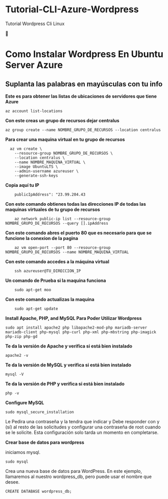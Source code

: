 # Tutorial-CLI-Azure-Wordpress
Tutorial Wordpress Cli Linux

🐧
<h1>Como Instalar Wordpress En Ubuntu Server Azure</h1>

## Suplanta las palabras en mayúsculas con tu info
**Este es para obtener las listas de ubicaciones de servidores que tiene Azure**

    az account list-locations
  
**Con este creas un grupo de recursos dejar centralus**

    az group create --name NOMBRE_GRUPO_DE_RECURSOS --location centralus
    
**Para crear una maquina virtual en tu grupo de recursos**
        
      az vm create \
        --resource-group NOMBRE_GRUPO_DE_RECURSOS \
        --location centralus \
        --name NOMBRE_MAQUINA_VIRTUAL \
        --image UbuntuLTS \
        --admin-username azureuser \
        --generate-ssh-keys     
  
  **Copia aquí tu IP**
  
        publicIpAddress": "23.99.204.43
        
        
**Con este comando obtienes todas las direcciones IP de todas las maquinas virtuales de tu grupo de recursos**

        az network public-ip list --resource-group NOMBRE_GRUPO_DE_RECURSOS --query [].ipAddress
        
**Con este comando abres el puerto 80 que es necesario para que se funcione la conexion de la pagina** 

        az vm open-port --port 80 --resource-group NOMBRE_GRUPO_DE_RECURSOS --name NOMBRE_MAQUINA_VIRTUAL

**Con este comando accedes a la máquina virtual**

        ssh azureuser@TU_DIRECCION_IP
        
**Un comando de Prueba si la maquina funciona**

        sudo apt-get moo        
        
**Con este comando actualizas la maquina**

        sudo apt-get update
        
 
 **Install Apache, PHP, and MySQL Para Poder Utilizar Wordpress**
 
    sudo apt install apache2 php libapache2-mod-php mariadb-server mariadb-client php-mysql php-curl php-xml php-mbstring php-imagick php-zip php-gd

**Te da la versión de Apache y verifica si está bien instalado**

    apache2 -v

**Te da la versión de MySQL y verifica si está bien instalado**

    mysql -V

**Te da la versión de PHP y verifica si está bien instalado**

    php -v
    
 **Configure MySQL**
 
    sudo mysql_secure_installation
    
Le Pedira una contraseña y la tendra que indicar y Debe responder con y (sí) al resto de las solicitudes y configurar una contraseña de root cuando se le solicite. Esta configuración solo tarda un momento en completarse.

**Crear base de datos para wordpress**

iniciamos mysql.

    sudo mysql

Crea una nueva base de datos para WordPress. En este ejemplo, llamaremos al nuestro wordpress_db, pero puede usar el nombre que desee.

    CREATE DATABASE wordpress_db;

